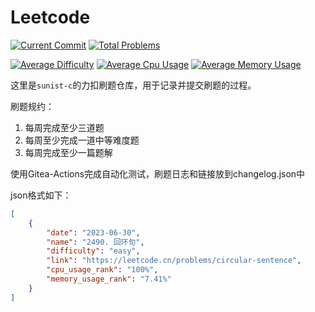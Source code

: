 # Leetcode

[![Current Commit](https://img.shields.io/badge/2023.8.4-last_commit-blue)](https://studio.sunist.work/sunist-c/leetcode)
[![Total Problems](https://img.shields.io/badge/32+_problems-8A2BE2)](https://studio.sunist.work/sunist-c/leetcode)

[![Average Difficulty](https://img.shields.io/badge/difficulty-1.9057-lightyellow)](https://studio.sunist.work/sunist-c/leetcode)
[![Average Cpu Usage](https://img.shields.io/badge/cpu_usage_rank-82.60%25-lightgreen)](https://studio.sunist.work/sunist-c/leetcode)
[![Average Memory Usage](https://img.shields.io/badge/memory_usage_rank-67.04%25-lightgreen)](https://studio.sunist.work/sunist-c/leetcode)

这里是`sunist-c`的力扣刷题仓库，用于记录并提交刷题的过程。

刷题规约：

1. 每周完成至少三道题
2. 每周至少完成一道中等难度题
3. 每周完成至少一篇题解

使用Gitea-Actions完成自动化测试，刷题日志和链接放到changelog.json中

json格式如下：

```json
[
	{
		"date": "2023-06-30",
		"name": "2490. 回环句",
		"difficulty": "easy",
		"link": "https://leetcode.cn/problems/circular-sentence",
		"cpu_usage_rank": "100%",
		"memory_usage_rank": "7.41%"
	}
]
```
